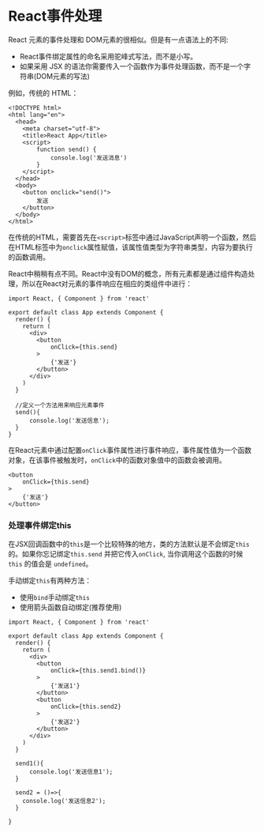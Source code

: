 # React事件处理

React 元素的事件处理和 DOM元素的很相似。但是有一点语法上的不同:

* React事件绑定属性的命名采用驼峰式写法，而不是小写。
* 如果采用 JSX 的语法你需要传入一个函数作为事件处理函数，而不是一个字符串(DOM元素的写法)

例如，传统的 HTML：

```
<!DOCTYPE html>
<html lang="en">
  <head>
    <meta charset="utf-8">
    <title>React App</title>
    <script>
        function send() {
            console.log('发送消息')
        }
    </script>
  </head>
  <body>
    <button onclick="send()">
        发送
    </button>
  </body>
</html>
```

在传统的HTML，需要首先在`<script>`标签中通过JavaScript声明一个函数，然后在HTML标签中为`onclick`属性赋值，该属性值类型为字符串类型，内容为要执行的函数调用。

React中稍稍有点不同。React中没有DOM的概念，所有元素都是通过组件构造处理，所以在React对元素的事件响应在相应的类组件中进行：


```
import React, { Component } from 'react'

export default class App extends Component {
  render() {
    return (
      <div>
        <button
            onClick={this.send}
        >
            {'发送'}
        </button>
      </div>
    )
  }

  //定义一个方法用来响应元素事件
  send(){
      console.log('发送信息');
  }
}
```
在React元素中通过配置`onClick`事件属性进行事件响应，事件属性值为一个函数对象，在该事件被触发时，`onClick`中的函数对象值中的函数会被调用。

```
<button
    onClick={this.send}
>
    {'发送'}
</button>
```

### 处理事件绑定this

在JSX回调函数中的`this`是一个比较特殊的地方，类的方法默认是不会绑定`this`的。如果你忘记绑定`this.send` 并把它传入`onClick`, 当你调用这个函数的时候 `this` 的值会是 `undefined`。

手动绑定`this`有两种方法：

* 使用`bind`手动绑定`this`
* 使用箭头函数自动绑定(推荐使用)

```
import React, { Component } from 'react'

export default class App extends Component {
  render() {
    return (
      <div>
        <button
            onClick={this.send1.bind()}
        >
            {'发送1'}
        </button>
        <button
            onClick={this.send2}
        >
            {'发送2'}
        </button>
      </div>
    )
  }

  send1(){
      console.log('发送信息1');
  }

  send2 = ()=>{
    console.log('发送信息2');
  }
  
}

```







